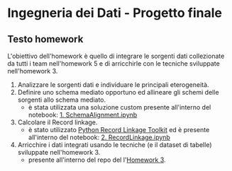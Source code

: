 # Ingegneria dei Dati - Progetto finale
## Testo homework
L'obiettivo dell'homework è quello di integrare le sorgenti dati collezionate da tutti i team nell'homework 5 e di arricchirle con le tecniche sviluppate nell'homework 3.
1. Analizzare le sorgenti dati e individuare le principali eterogeneità.
2. Definire uno schema mediato opportuno ed allineare gli schemi delle sorgenti allo schema mediato.
    - è stata utilizzata una soluzione custom presente all'interno del notebook: [1. SchemaAlignment.ipynb](./1.%20SchemaAlignment.ipynb)
3. Calcolare il Record linkage.
    - è stato utilizzato [Python Record Linkage Toolkit](https://recordlinkage.readthedocs.io/en/latest/) ed è presente all'interno del notebook: [2. RecordLinkage.ipynb](./2.%20RecordLinkage.ipynb)
4. Arricchire i dati integrati usando le tecniche (e il dataset di tabelle) sviluppate nell'homework 3.
    - presente all'interno del repo del l'[Homework 3](../homework-3/).
